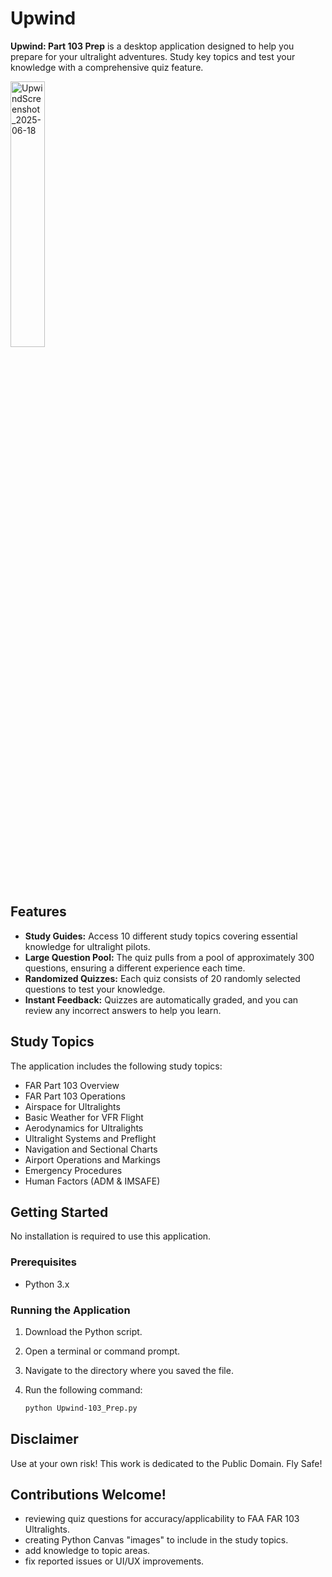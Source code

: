 # Upwind
**Upwind: Part 103 Prep** is a desktop application designed to help you prepare for your ultralight adventures. Study key topics and test your knowledge with a comprehensive quiz feature.

<img src="https://github.com/user-attachments/assets/55d73c47-bc81-4187-a7ff-83f8ef95095a" alt="UpwindScreenshot_2025-06-18" width="33%"/>

## Features

*   **Study Guides:** Access 10 different study topics covering essential knowledge for ultralight pilots.
*   **Large Question Pool:** The quiz pulls from a pool of approximately 300 questions, ensuring a different experience each time.
*   **Randomized Quizzes:** Each quiz consists of 20 randomly selected questions to test your knowledge.
*   **Instant Feedback:** Quizzes are automatically graded, and you can review any incorrect answers to help you learn.

## Study Topics

The application includes the following study topics:

*   FAR Part 103 Overview
*   FAR Part 103 Operations
*   Airspace for Ultralights
*   Basic Weather for VFR Flight
*   Aerodynamics for Ultralights
*   Ultralight Systems and Preflight
*   Navigation and Sectional Charts
*   Airport Operations and Markings
*   Emergency Procedures
*   Human Factors (ADM & IMSAFE)

## Getting Started

No installation is required to use this application.

### Prerequisites

*   Python 3.x

### Running the Application

1.  Download the Python script.
2.  Open a terminal or command prompt.
3.  Navigate to the directory where you saved the file.
4.  Run the following command:

    ```bash
    python Upwind-103_Prep.py
    ```

## Disclaimer

Use at your own risk! This work is dedicated to the Public Domain. Fly Safe!

## Contributions Welcome!

* reviewing quiz questions for accuracy/applicability to FAA FAR 103 Ultralights.
* creating Python Canvas "images" to include in the study topics.
* add knowledge to topic areas.
* fix reported issues or UI/UX improvements.
